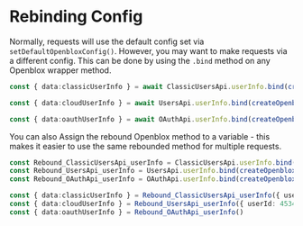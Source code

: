# Rebinding Config

Normally, requests will use the default config set via `setDefaultOpenbloxConfig()`. However, you may want to make requests via a different config. This can be done by using the `.bind` method on any Openblox wrapper method.

```ts showLineNumbers copy
const { data:classicUserInfo } = await ClassicUsersApi.userInfo.bind(createOpenbloxConfig({ cookie: "SENSITIVE_INFO" }))({ userId: 45348281 })

const { data:cloudUserInfo } = await UsersApi.userInfo.bind(createOpenbloxConfig({ cloudKey: "SENSITIVE_INFO" }))({ userId: 45348281 })

const { data:oauthUserInfo } = await OAuthApi.userInfo.bind(createOpenbloxConfig({ oauthToken: "SENSITIVE_INFO" }))()
```

You can also Assign the rebound Openblox method to a variable - this makes it easier to use the same rebounded method for multiple requests.

```ts showLineNumbers copy
const Rebound_ClassicUsersApi_userInfo = ClassicUsersApi.userInfo.bind(createOpenbloxConfig({ cookie: "SENSITIVE_INFO" }))
const Rebound_UsersApi_userInfo = UsersApi.userInfo.bind(createOpenbloxConfig({ cloudKey: "SENSITIVE_INFO" }))
const Rebound_OAuthApi_userInfo = OAuthApi.userInfo.bind(createOpenbloxConfig({ oauthToken: "SENSITIVE_INFO" }))

const { data:classicUserInfo } = Rebound_ClassicUsersApi_userInfo({ userId: 45348281 })
const { data:cloudUserInfo } = Rebound_UsersApi_userInfo({ userId: 45348281 })
const { data:oauthUserInfo } = Rebound_OAuthApi_userInfo()
```
